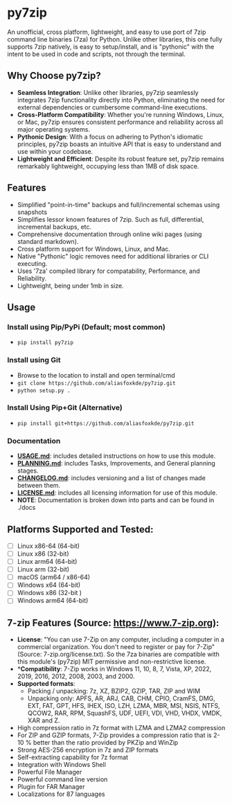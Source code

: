# py7zip
An unofficial, cross platform, lightweight, and easy to use port of 7zip command line binaries (7za) for Python. 
Unlike other libraries, this one fully supports 7zip natively, is easy to setup/install, and is "pythonic" with 
the intent to be used in code and scripts, not through the terminal.

## Why Choose py7zip?
- **Seamless Integration**: Unlike other libraries, py7zip seamlessly integrates 7zip functionality directly into Python, eliminating the need for external dependencies or cumbersome command-line executions.
- **Cross-Platform Compatibility**: Whether you're running Windows, Linux, or Mac, py7zip ensures consistent performance and reliability across all major operating systems.
- **Pythonic Design**: With a focus on adhering to Python's idiomatic principles, py7zip boasts an intuitive API that is easy to understand and use within your codebase.
- **Lightweight and Efficient**: Despite its robust feature set, py7zip remains remarkably lightweight, occupying less than 1MB of disk space.

## Features
- Simplified "point-in-time" backups and full/incremental schemas using snapshots
- Simplifies lessor known features of 7zip. Such as full, differential, incremental backups, etc.
- Comprehensive documentation through online wiki pages (using standard markdown).
- Cross platform support for Windows, Linux, and Mac.
- Native "Pythonic" logic removes need for additional libraries or CLI executing.
- Uses '7za' compiled library for compatability, Performance, and Reliability.
- Lightweight, being under 1mb in size.

## Usage
### Install using Pip/PyPi (Default; most common)
- `pip install py7zip`

### Install using Git
- Browse to the location to install and open terminal/cmd
- `git clone https://github.com/aliasfoxkde/py7zip.git`
- `python setup.py .`

### Install Using Pip+Git (Alternative)
- `pip install git+https://github.com/aliasfoxkde/py7zip.git`

### Documentation
- [**USAGE.md**](./docs/USAGE.md): includes detailed instructions on how to use this module.
- [**PLANNING.md**](./docs/PLANNING.md): includes Tasks, Improvements, and General planning stages.
- [**CHANGELOG.md**](./docs/CHANGELOG.md): includes versioning and a list of changes made between them.
- [**LICENSE.md**](./docs/LICENSE.md): includes all licensing information for use of this module.
- **NOTE**: Documentation is broken down into parts and can be found in ./docs

## Platforms Supported and Tested:
- [ ] Linux x86-64 (64-bit)
- [ ] Linux x86 (32-bit)
- [ ] Linux arm64 (64-bit)
- [ ] Linux arm (32-bit)
- [ ] macOS (arm64 / x86-64)
- [ ] Windows x64 (64-bit)
- [ ] Windows x86 (32-bit )
- [ ] Windows arm64 (64-bit)

## 7-zip Features (Source: https://www.7-zip.org):
- **License**: "You can use 7-Zip on any computer, including a computer in a commercial organization. 
  You don't need to register or pay for 7-Zip" (Source: 7-zip.org/license.txt). So the 7za binaries 
  are compatible with this module's (py7zip) MIT permissive and non-restrictive license.
- ***Compatibility**: 7-Zip works in Windows 11, 10, 8, 7, Vista, XP, 2022, 2019, 2016, 2012, 2008, 2003, and 2000.
- **Supported formats**:
  - Packing / unpacking: 7z, XZ, BZIP2, GZIP, TAR, ZIP and WIM
  - Unpacking only: APFS, AR, ARJ, CAB, CHM, CPIO, CramFS, DMG, EXT, FAT, GPT, HFS, IHEX, ISO, LZH, LZMA, MBR, MSI, NSIS, NTFS, QCOW2, RAR, RPM, SquashFS, UDF, UEFI, VDI, VHD, VHDX, VMDK, XAR and Z.
- High compression ratio in 7z format with LZMA and LZMA2 compression
- For ZIP and GZIP formats, 7-Zip provides a compression ratio that is 2-10 % better than the ratio provided by PKZip and WinZip
- Strong AES-256 encryption in 7z and ZIP formats
- Self-extracting capability for 7z format
- Integration with Windows Shell
- Powerful File Manager
- Powerful command line version
- Plugin for FAR Manager
- Localizations for 87 languages
